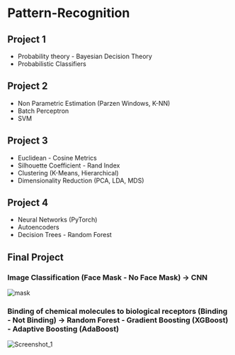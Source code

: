 # Pattern-Recognition

## Project 1
- Probability theory - Bayesian Decision Theory
- Probabilistic Classifiers

## Project 2
- Non Parametric Estimation (Parzen Windows, K-NN)
- Batch Perceptron
- SVM

## Project 3
- Euclidean - Cosine Metrics
- Silhouette Coefficient - Rand Index
- Clustering (K-Means, Hierarchical)
- Dimensionality Reduction (PCA, LDA, MDS)

## Project 4
- Neural Networks (PyTorch)
- Autoencoders
- Decision Trees - Random Forest

## Final Project
### Image Classification (Face Mask - No Face Mask) -> CNN
![mask](https://github.com/panagiotamoraiti/Pattern-Recognition/assets/72858165/6163db10-7df4-4e4d-8d8b-f1d57e000715)

### Binding of chemical molecules to biological receptors (Binding - Not Binding) -> Random Forest - Gradient Boosting (XGBoost) - Adaptive Boosting (AdaBoost)
![Screenshot_1](https://github.com/panagiotamoraiti/Pattern-Recognition/assets/72858165/06bd808e-522f-4515-a6de-941170a48704)

